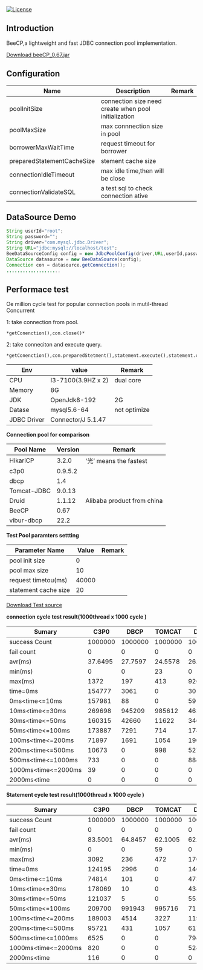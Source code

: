 [![License](https://img.shields.io/badge/license-Apache%202-4EB1BA.svg)](https://www.apache.org/licenses/LICENSE-2.0.html)

Introduction
---
BeeCP,a lightweight and  fast JDBC connection pool implementation. 

<a href="http://central.maven.org/maven2/com/github/chris2018998/BeeCP/0.67/BeeCP-0.67.jar">Download beeCP_0.67.jar</a>

Configuration
---
|  Name  |   Description |   Remark |
| ------------ | ------------ | ------------ |
|  poolInitSize  | connection size need create when pool initialization  |   |
|  poolMaxSize |  max connnection size in pool |    |
|  borrowerMaxWaitTime |request timeout for  borrower  |   |
|  preparedStatementCacheSize | stement cache size |   |
| connectionIdleTimeout  | max idle time,then will be close  |    |
| connectionValidateSQL |  a test sql to check connection ative   |    |   |

 DataSource Demo
---
```java
String userId="root";
String password="";
String driver="com.mysql.jdbc.Driver";
String URL="jdbc:mysql://localhost/test";
BeeDataSourceConfig config = new JdbcPoolConfig(driver,URL,userId,password);
DataSource datasource = new BeeDataSource(config);
Connection con = datasource.getConnection();
....................
```

Performace test
---
Oe million cycle test for popular connection pools in mutil-thread Concurrent

1: take connection from pool.

    *getConenction(),con.close()*
    
2: take conneciton and execute query.

    *getConenction(),con.preparedStetment(),statement.execute(),statement.close(),con.close()*


|  Env |   value |   Remark|
| ------------ | ------------ | ------------ |
|  CPU | I3-7100(3.9HZ x 2)  | dual core  |
|  Memory |  8G |   |
| JDK  |  OpenJdk8-192 | 2G  |
|  Datase | mysql5.6-64  | not optimize  |
|  JDBC Driver | Connector/J 5.1.47  |   | |

**Connection pool for comparison**

|  Pool Name  |   Version |   Remark|
| ------------ | ------------ | ------------ |
|  HikariCP|3.2.0 |  '光’ means the fastest  |
|  c3p0 |  0.9.5.2 |   |
| dbcp  |  1.4 |   |
|  Tomcat-JDBC |9.0.13 |   |
|  Druid | 1.1.12  | Alibaba product from china|
|  BeeCP | 0.67  |  |
|  vibur-dbcp |22.2 |   | |

**Test Pool paramters settting**

|  Parameter Name  |   Value |   Remark|
| ------------ | ------------ | ------------ |
|  pool init size | 0 |  |
|  pool max size |10 |   |
| request timetou(ms)  |  40000 |    |
|  statement cache size |20 |    |  |


<a href="https://github.com/Chris2018998/BeeCP/blob/master/doc/Pool_Test_src.zip">Download Test source</a>

**connection cycle test result(1000thread x 1000 cycle )**

|Sumary|C3P0|DBCP|TOMCAT|Druid|Vibur|HikariCP| Bee_F|Bee_C|
| ------------ | ------------| ------------ | ------------ | ------------ | ------------ | ------------ | ------------ | ------------ |
|success Count|1000000|1000000|1000000|1000000|1000000|1000000|1000000|1000000|
|fail count|0|0|0|0|0|0|0|0|
|avr(ms)|37.6495|27.7597|24.5578|26.1534|4.1056|0.4689|1.1911|0.513|
|min(ms)|0|0|23|0|0|0|0|0|
|max(ms)|1372|197|413|926|133|214|170|159|
|time=0ms|154777|3061|0|301326|5315|940818|51675|999993|
|0ms<time<=10ms|157981|88|0|5915|985628|52059|944961|5|
|10ms<time<=30ms|269698|945209|985612|462979|5498|2846|1477|0|
|30ms<time<=50ms|160315|42660|11622|34688|1029|1067|933|0|
|50ms<time<=100ms|173887|7291|714|174597|2529|2304|944|0|
|100ms<time<=200ms|71897|1691|1054|19084|1|902|10|2|
|200ms<time<=500ms|10673|0|998|527|0|4|0|0|
|500ms<time<=1000ms|733|0|0|884|0|0|0|0|
|1000ms<time<=2000ms|39|0|0|0|0|0|0|0|
|2000ms<time|0|0|0|0|0|0|0|0||

**Statement cycle test result(1000thread x 1000 cycle )**

|Sumary|C3P0|DBCP|TOMCAT|Druid|Vibur|HikariCP| Bee_F|Bee_C|
| ---  | ---  | --- | --- | --- | --- | --- | --- | --- |
|success Count|1000000|1000000|1000000|1000000|1000000|1000000|1000000|1000000|
|fail count|0|0|0|0|0|0|0|0|
|avr(ms)|83.5001|64.8457|62.1005|62.8310|35.9717|22.6460|36.9728|22.3423|
|min(ms)|0|0|59|0|0|0|0|0|
|max(ms)|3092|236|472|1708|189|35270|180|36795|
|time=0ms|124195|2996|0|146851|1133|995210|2133|995299|
|0ms<time<=10ms|74814|101|0|4736|6|2058|26|2131|
|10ms<time<=30ms|178069|10|0|4387|1|104|11|299|
|30ms<time<=50ms|121037|5|0|5525|990469|23|986821|46|
|50ms<time<=100ms|209700|991943|995716|711425|6684|36|9058|33|
|100ms<time<=200ms|189003|4514|3227|119582|1707|42|1951|28| 
|200ms<time<=500ms|95721|431|1057|6176|0|143|0|88|
|500ms<time<=1000ms|6525|0|0|794|0|150|0|105|
|1000ms<time<=2000ms|820|0|0|524|0|249|0|176|
|2000ms<time|116|0|0|0|0|1985|0|1795||
